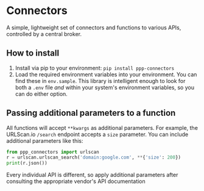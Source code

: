 # Connectors
A simple, lightweight set of connectors and functions to various APIs, controlled by a central broker.

## How to install
1. Install via pip to your environment: `pip install ppp-connectors`
2. Load the required environment variables into your environment. You can find these in `env.sample`. This library is intelligent enough to look for both a `.env` file _and_ within your system's environment variables, so you can do either option.

## Passing additional parameters to a function
All functions will accept `**kwargs` as additional parameters. For example, the URLScan.io `/search` endpoint accepts a `size` parameter. You can include additional parameters like this:
```python
from ppp_connectors import urlscan
r = urlscan.urlscan_search('domain:google.com', **{'size': 200})
print(r.json())
```
Every individual API is different, so apply additional parameters after consulting the appropriate vendor's API documentation